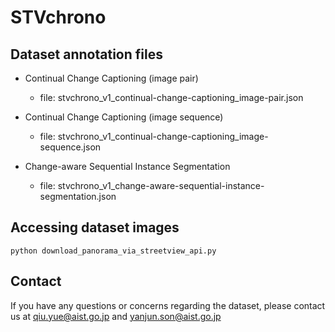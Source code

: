 # STVchrono

## Dataset annotation files

- Continual Change Captioning (image pair)
  
  - file: stvchrono_v1_continual-change-captioning_image-pair.json

- Continual Change Captioning (image sequence)

  - file: stvchrono_v1_continual-change-captioning_image-sequence.json

- Change-aware Sequential Instance Segmentation 
  - file: stvchrono_v1_change-aware-sequential-instance-segmentation.json

## Accessing dataset images

```
python download_panorama_via_streetview_api.py
```

## Contact
If you have any questions or concerns regarding the dataset, please contact us at qiu.yue@aist.go.jp and yanjun.son@aist.go.jp

